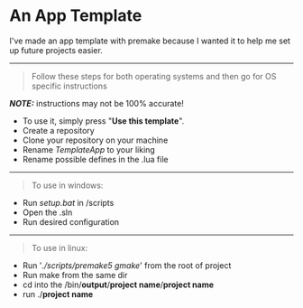 # An App Template

I've made an app template with premake because I wanted it to help me set up future projects easier.

***
> Follow these steps for both operating systems and then go for OS specific instructions

***NOTE:*** instructions may not be 100% accurate!

* To use it, simply press "**Use this template**".
* Create a repository
* Clone your repository on your machine
* Rename *TemplateApp* to your liking
* Rename possible defines in the .lua file 
***
> To use in windows:

* Run *setup.bat* in /scripts
* Open the .sln
* Run desired configuration

***
> To use in linux: 

* Run '*./scripts/premake5 gmake*' from the root of project
* Run make from the same dir
* cd into the /bin/**output**/**project name**/**project name**
* run ./**project name**
